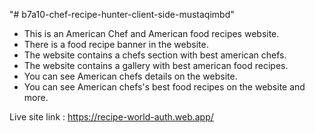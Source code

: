 "# b7a10-chef-recipe-hunter-client-side-mustaqimbd" 
- This is an American Chef and American food recipes website.
- There is a food recipe banner in the website.
- The website contains a chefs section with best american chefs.
- The website contains a gallery with best american food recipes.
- You can see American chefs details on the website.
- You can see American chefs's best food recipes on the website and more.

Live site link : https://recipe-world-auth.web.app/